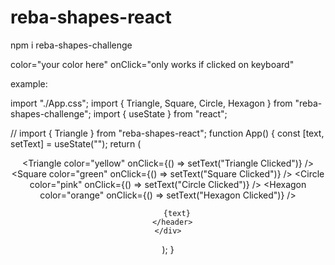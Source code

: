 # reba-shapes-react

npm i reba-shapes-challenge


color="your color here"
onClick="only works if clicked on keyboard"

example: 


import "./App.css";
import { Triangle, Square, Circle, Hexagon } from "reba-shapes-challenge";
import { useState } from "react";

// import { Triangle } from "reba-shapes-react";
function App() {
  const [text, setText] = useState("");
  return (
    <div className="App">
      <header className="App-header">
        <div className="shapes">
          <Triangle
            color="yellow"
            onClick={() => setText("Triangle Clicked")}
          />
          <Square color="green" onClick={() => setText("Square Clicked")} />
          <Circle color="pink" onClick={() => setText("Circle Clicked")} />
          <Hexagon color="orange" onClick={() => setText("Hexagon Clicked")} />
        </div>

        {text}
      </header>
    </div>
  );
}
